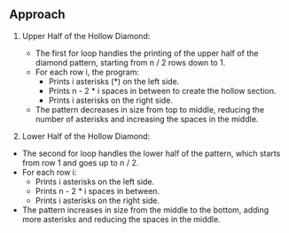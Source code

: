 ## Approach

1. Upper Half of the Hollow Diamond:

   - The first for loop handles the printing of the upper half of the diamond pattern, starting from n / 2 rows down to 1.
   - For each row i, the program:
     - Prints i asterisks (\*) on the left side.
     - Prints n - 2 \* i spaces in between to create the hollow section.
     - Prints i asterisks on the right side.
   - The pattern decreases in size from top to middle, reducing the number of asterisks and increasing the spaces in the middle.

2. Lower Half of the Hollow Diamond:

- The second for loop handles the lower half of the pattern, which starts from row 1 and goes up to n / 2.
- For each row i:
  - Prints i asterisks on the left side.
  - Prints n - 2 \* i spaces in between.
  - Prints i asterisks on the right side.
- The pattern increases in size from the middle to the bottom, adding more asterisks and reducing the spaces in the middle.
